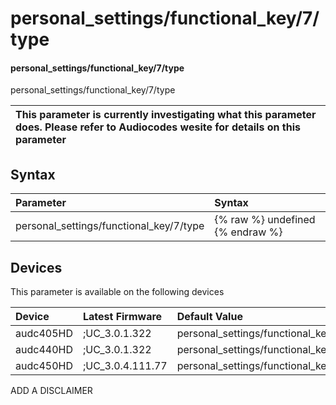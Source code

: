 ﻿---
description: personal_settings/functional_key/7/type
search: false
---

# personal_settings/functional_key/7/type

#### personal_settings/functional_key/7/type

personal_settings/functional_key/7/type


| This parameter is currently investigating what this parameter does. Please refer to Audiocodes wesite for details on this parameter | 
| :--- |

## Syntax
| Parameter | Syntax |
| :--- | :--- |
|personal_settings/functional_key/7/type | {% raw %} undefined {% endraw %}|

## Devices
This parameter is available on the following devices

| Device | Latest Firmware | Default Value |
|:---|:---|:---|
| audc405HD | ;UC_3.0.1.322 | personal_settings/functional_key/7/type=EMPTY 
| audc440HD | ;UC_3.0.1.322 | personal_settings/functional_key/7/type=EMPTY 
| audc450HD | ;UC_3.0.4.111.77 | personal_settings/functional_key/7/type=EMPTY 

ADD A DISCLAIMER
